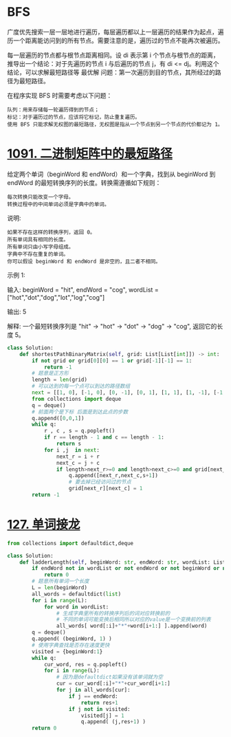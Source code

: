 # BFS
广度优先搜索一层一层地进行遍历，每层遍历都以上一层遍历的结果作为起点，遍历一个距离能访问到的所有节点。需要注意的是，遍历过的节点不能再次被遍历。

每一层遍历的节点都与根节点距离相同。设 di 表示第 i 个节点与根节点的距离，推导出一个结论：对于先遍历的节点 i 与后遍历的节点 j，有 di <= dj。利用这个结论，可以求解最短路径等 最优解 问题：第一次遍历到目的节点，其所经过的路径为最短路径。

在程序实现 BFS 时需要考虑以下问题：

    队列：用来存储每一轮遍历得到的节点；
    标记：对于遍历过的节点，应该将它标记，防止重复遍历。
	使用 BFS 只能求解无权图的最短路径，无权图是指从一个节点到另一个节点的代价都记为 1。




# [1091. 二进制矩阵中的最短路径](https://leetcode-cn.com/problems/shortest-path-in-binary-matrix/ "1091. 二进制矩阵中的最短路径")
给定两个单词（beginWord 和 endWord）和一个字典，找到从 beginWord 到 endWord 的最短转换序列的长度。转换需遵循如下规则：

    每次转换只能改变一个字母。
    转换过程中的中间单词必须是字典中的单词。

说明:

    如果不存在这样的转换序列，返回 0。
    所有单词具有相同的长度。
    所有单词只由小写字母组成。
    字典中不存在重复的单词。
    你可以假设 beginWord 和 endWord 是非空的，且二者不相同。

示例 1:

输入:
beginWord = "hit",
endWord = "cog",
wordList = ["hot","dot","dog","lot","log","cog"]

输出: 5

解释: 一个最短转换序列是 "hit" -> "hot" -> "dot" -> "dog" -> "cog",
     返回它的长度 5。
```python
class Solution:
    def shortestPathBinaryMatrix(self, grid: List[List[int]]) -> int:
        if not grid or grid[0][0] == 1 or grid[-1][-1] == 1:
            return -1
        # 题意是正方形
        length = len(grid)
        # 可以达到的每一个点可以到达的路径数组
        next = [[1, 0], [-1, 0], [0, -1], [0, 1], [1, 1], [1, -1], [-1, 1], [-1, -1]]
        from collections import deque
        q = deque()
        # 前面两个是下标 后面是到达此点的步数
        q.append([0,0,1])
        while q:
            r , c , s = q.popleft()
            if r == length - 1 and c == length - 1:
                return s
            for i ,j  in next:
                next_r = i + r
                next_c = j + c
                if length>next_r>=0 and length>next_c>=0 and grid[next_r][next_c]==0:
                    q.append([next_r,next_c,s+1])
                    # 要去掉已经访问过的节点
                    grid[next_r][next_c] = 1
        return -1
```

# [127. 单词接龙](https://leetcode-cn.com/problems/word-ladder/ "127. 单词接龙")
```python
from collections import defaultdict,deque

class Solution:
    def ladderLength(self, beginWord: str, endWord: str, wordList: List[str]) -> int:
        if endWord not in wordList or not endWord or not beginWord or not wordList:
            return 0
        # 题意所有单词一个长度
        L = len(beginWord)
        all_words = defaultdict(list)
        for i in range(L):
            for word in wordList:
                # 生成字典里所有的转换序列后的词对应转换前的
                # 不同的单词可能变换后相同所以对应的value是一个变换前的列表
                all_words[ word[:i]+"*"+word[i+1:] ].append(word)
        q = deque()
        q.append( (beginWord, 1) )
        # 使用字典查找是否存在速度更快
        visited = {beginWord:1}
        while q:
            cur_word, res = q.popleft()
            for i in range(L):
                # 因为是defaultdict如果没有该单词就为空
                cur = cur_word[:i]+"*"+cur_word[i+1:]
                for j in all_words[cur]:
                    if j == endWord:
                        return res+1
                    if j not in visited:
                        visited[j] = 1
                        q.append( (j,res+1) )
        return 0
```